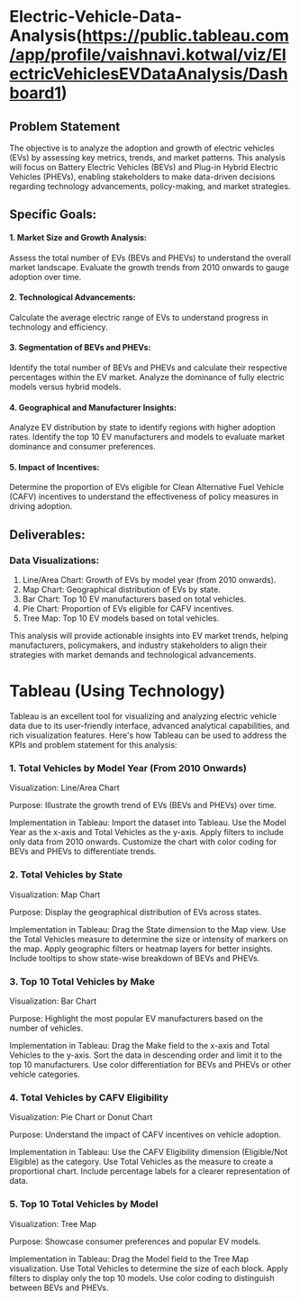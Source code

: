# Electric-Vehicle-Data-Analysis(https://public.tableau.com/app/profile/vaishnavi.kotwal/viz/ElectricVehiclesEVDataAnalysis/Dashboard1)

## Problem Statement
The objective is to analyze the adoption and growth of electric vehicles (EVs) by assessing key metrics, trends, and market patterns. This analysis will focus on Battery Electric Vehicles (BEVs) and Plug-in Hybrid Electric Vehicles (PHEVs), enabling stakeholders to make data-driven decisions regarding technology advancements, policy-making, and market strategies.

## Specific Goals:
#### 1. Market Size and Growth Analysis:

Assess the total number of EVs (BEVs and PHEVs) to understand the overall market landscape.
Evaluate the growth trends from 2010 onwards to gauge adoption over time.

#### 2. Technological Advancements:

Calculate the average electric range of EVs to understand progress in technology and efficiency.
#### 3. Segmentation of BEVs and PHEVs:

Identify the total number of BEVs and PHEVs and calculate their respective percentages within the EV market.
Analyze the dominance of fully electric models versus hybrid models.

#### 4. Geographical and Manufacturer Insights:

Analyze EV distribution by state to identify regions with higher adoption rates.
Identify the top 10 EV manufacturers and models to evaluate market dominance and consumer preferences.

#### 5. Impact of Incentives:

Determine the proportion of EVs eligible for Clean Alternative Fuel Vehicle (CAFV) incentives to understand the effectiveness of policy measures in driving adoption.

## Deliverables:
### Data Visualizations:

1. Line/Area Chart: Growth of EVs by model year (from 2010 onwards).
2. Map Chart: Geographical distribution of EVs by state.
3. Bar Chart: Top 10 EV manufacturers based on total vehicles.
4. Pie Chart: Proportion of EVs eligible for CAFV incentives.
5. Tree Map: Top 10 EV models based on total vehicles.

This analysis will provide actionable insights into EV market trends, helping manufacturers, policymakers, and industry stakeholders to align their strategies with market demands and technological advancements.

# Tableau (Using Technology)

Tableau is an excellent tool for visualizing and analyzing electric vehicle data due to its user-friendly interface, advanced analytical capabilities, and rich visualization features. Here's how Tableau can be used to address the KPIs and problem statement for this analysis:

### 1. Total Vehicles by Model Year (From 2010 Onwards)

Visualization: Line/Area Chart

Purpose: Illustrate the growth trend of EVs (BEVs and PHEVs) over time.

Implementation in Tableau: 
Import the dataset into Tableau.
Use the Model Year as the x-axis and Total Vehicles as the y-axis.
Apply filters to include only data from 2010 onwards.
Customize the chart with color coding for BEVs and PHEVs to differentiate trends.

### 2. Total Vehicles by State

Visualization: Map Chart

Purpose: Display the geographical distribution of EVs across states.

Implementation in Tableau:
Drag the State dimension to the Map view.
Use the Total Vehicles measure to determine the size or intensity of markers on the map.
Apply geographic filters or heatmap layers for better insights.
Include tooltips to show state-wise breakdown of BEVs and PHEVs.

### 3. Top 10 Total Vehicles by Make

Visualization: Bar Chart

Purpose: Highlight the most popular EV manufacturers based on the number of vehicles.

Implementation in Tableau:
Drag the Make field to the x-axis and Total Vehicles to the y-axis.
Sort the data in descending order and limit it to the top 10 manufacturers.
Use color differentiation for BEVs and PHEVs or other vehicle categories.

### 4. Total Vehicles by CAFV Eligibility

Visualization: Pie Chart or Donut Chart

Purpose: Understand the impact of CAFV incentives on vehicle adoption.

Implementation in Tableau:
Use the CAFV Eligibility dimension (Eligible/Not Eligible) as the category.
Use Total Vehicles as the measure to create a proportional chart.
Include percentage labels for a clearer representation of data.

### 5. Top 10 Total Vehicles by Model

Visualization: Tree Map

Purpose: Showcase consumer preferences and popular EV models.

Implementation in Tableau:
Drag the Model field to the Tree Map visualization.
Use Total Vehicles to determine the size of each block.
Apply filters to display only the top 10 models.
Use color coding to distinguish between BEVs and PHEVs.



